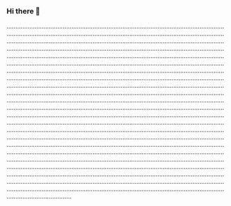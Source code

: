### Hi there 👋

.........................................................................................................................................................................................................................................................................................................................................................................................................................................................................................................................................................................................................................................................................................................................................................................................................................................................................................................................................................................................................................................................................................................................................................................................................................................................................................................................................................................................................................................................................................................................................................................................................................................................................................................................................................................................................................................................................................................................................................................................................................................................................................................................................................................................................................................................................................................................................................................................................................................................................................................................................................................................................................................................................................................................................................................................................................................................................................................................................................................................................